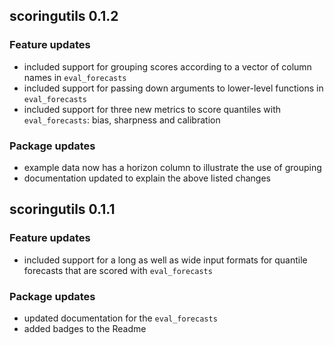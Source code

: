 ## scoringutils 0.1.2
### Feature updates
- included support for grouping scores according to a vector of column names
in `eval_forecasts`
- included support for passing down arguments to lower-level functions in 
`eval_forecasts`
- included support for three new metrics to score quantiles with 
`eval_forecasts`: bias, sharpness and calibration

### Package updates
- example data now has a horizon column to illustrate the use of grouping
- documentation updated to explain the above listed changes

## scoringutils 0.1.1

### Feature updates
- included support for a long as well as wide input formats for 
quantile forecasts that are scored with `eval_forecasts`

### Package updates
- updated documentation for the `eval_forecasts`
- added badges to the Readme

